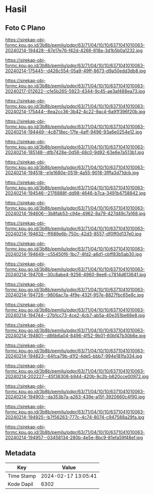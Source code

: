 # Hasil

## Foto C Plano

https://sirekap-obj-formc.kpu.go.id/3b8b/pemilu/pdpr/63/71/04/10/10/6371041010063-20240214-194428--87e17e76-f42d-4266-818a-3d1b5b0a1232.jpg

https://sirekap-obj-formc.kpu.go.id/3b8b/pemilu/pdpr/63/71/04/10/10/6371041010063-20240214-175445--d426c554-05a9-49ff-8673-d9a50edd3db8.jpg

https://sirekap-obj-formc.kpu.go.id/3b8b/pemilu/pdpr/63/71/04/10/10/6371041010063-20240217-012622--cfe5b265-5923-4344-9c45-ae3af488ea73.jpg

https://sirekap-obj-formc.kpu.go.id/3b8b/pemilu/pdpr/63/71/04/10/10/6371041010063-20240214-175444--8ea2cc36-3b42-4c22-9ac4-6a91f396f20b.jpg

https://sirekap-obj-formc.kpu.go.id/3b8b/pemilu/pdpr/63/71/04/10/10/6371041010063-20240214-194449--4c8718ec-17fe-4aff-9496-93a6e0254e12.jpg

https://sirekap-obj-formc.kpu.go.id/3b8b/pemilu/pdpr/63/71/04/10/10/6371041010063-20240214-185148--dfb7428e-0d56-48c0-9d92-63e6e7a513b1.jpg

https://sirekap-obj-formc.kpu.go.id/3b8b/pemilu/pdpr/63/71/04/10/10/6371041010063-20240214-194518--e1e1680e-0519-4a55-9018-3fffa3d71dcb.jpg

https://sirekap-obj-formc.kpu.go.id/3b8b/pemilu/pdpr/63/71/04/10/10/6371041010063-20240214-194546--2176888f-dd98-4646-b7ca-3491b4758842.jpg

https://sirekap-obj-formc.kpu.go.id/3b8b/pemilu/pdpr/63/71/04/10/10/6371041010063-20240214-194606--3b8fab53-c94e-4962-8a79-427d49c7a168.jpg

https://sirekap-obj-formc.kpu.go.id/3b8b/pemilu/pdpr/63/71/04/10/10/6371041010063-20240214-194632--ff689e6b-750c-42d3-8557-df0ff0d137e0.jpg

https://sirekap-obj-formc.kpu.go.id/3b8b/pemilu/pdpr/63/71/04/10/10/6371041010063-20240214-194649--c55450f6-1bc7-4fd2-a6d1-cbff83b5ab30.jpg

https://sirekap-obj-formc.kpu.go.id/3b8b/pemilu/pdpr/63/71/04/10/10/6371041010063-20240214-194708--30c8abe4-9256-4960-8ee6-c7814d613641.jpg

https://sirekap-obj-formc.kpu.go.id/3b8b/pemilu/pdpr/63/71/04/10/10/6371041010063-20240214-194726--9806ac7a-4f9e-432f-957e-8827fbc65e8c.jpg

https://sirekap-obj-formc.kpu.go.id/3b8b/pemilu/pdpr/63/71/04/10/10/6371041010063-20240214-194744--27b1cc73-4ce2-4cb7-ab5a-40e351be66e8.jpg

https://sirekap-obj-formc.kpu.go.id/3b8b/pemilu/pdpr/63/71/04/10/10/6371041010063-20240214-194801--d86b6a04-8496-4f52-9b01-60bf47b30b6e.jpg

https://sirekap-obj-formc.kpu.go.id/3b8b/pemilu/pdpr/63/71/04/10/10/6371041010063-20240214-194823--64fca79b-d1f2-4de5-bbb7-994e181fa334.jpg

https://sirekap-obj-formc.kpu.go.id/3b8b/pemilu/pdpr/63/71/04/10/10/6371041010063-20240214-202227--45f38308-b944-420b-9c2b-b620cce00972.jpg

https://sirekap-obj-formc.kpu.go.id/3b8b/pemilu/pdpr/63/71/04/10/10/6371041010063-20240214-194903--da353b7a-a263-439e-a15f-3920660c4f90.jpg

https://sirekap-obj-formc.kpu.go.id/3b8b/pemilu/pdpr/63/71/04/10/10/6371041010063-20240214-194925--b7f56263-777c-4c74-8074-c947588a29fa.jpg

https://sirekap-obj-formc.kpu.go.id/3b8b/pemilu/pdpr/63/71/04/10/10/6371041010063-20240214-194957--03458134-280b-4e5e-8bc9-81efa59f48ef.jpg


## Metadata

| Key        | Value               |
| ---------- | ------------------- |
| Time Stamp | 2024-02-17 13:05:41 |
| Kode Dapil | 6302                |



